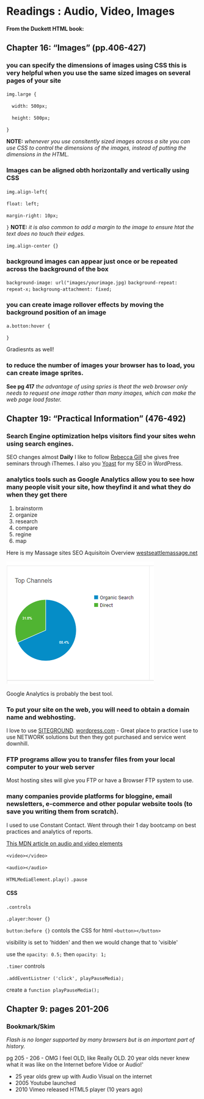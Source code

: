 # Readings : Audio, Video, Images


#### From the Duckett HTML book:

## Chapter 16: “Images” (pp.406-427)

### you can specify the dimensions of images using CSS this is very helpful when you use the same sized images on several pages of your site
`img.large {`

`  width: 500px;`

`  height: 500px;`

`}`

**NOTE:** *whenever you use consitently sized images across a site you can use CSS to control the dimensions of the images, instead of putting the dimensions in the HTML.*

### Images can be aligned obth horizontally and vertically using CSS
`img.align-left{`

`float: left;`

`margin-right: 10px;`

`}`
**NOTE:** *it is also common to add a margin to the image to ensure htat the text does no touch their edges.*

`img.align-center {}`


### background images can appear just once or be repeated across the background of the box

`background-image: url("images/yourimage.jpg)`
`background-repeat: repeat-x;`
`backgroung-attachment: fixed;`

### you can create image rollover effects by moving the background position of an image
`a.botton:hover {`

`}`

Gradiesnts as well!




### to reduce the number of images your browser has to load, you can create image sprites.

**See pg 417**
*the advantage of using spries is theat the web browser only needs to request one image rather than many images, which can make the web page load faster.*



## Chapter 19: “Practical Information” (476-492)

### Search Engine optimization helps visitors find your sites wehn using search engines.
SEO changes almost **Daily**
I like to follow [Rebecca Gill](https://twitter.com/rebeccagill) she gives free seminars through iThemes.
I also you [Yoast](https://yoast.com/) for my SEO in WordPress.

### analytics tools such as Google Analytics allow you to see how many people visit your site, how theyfind it and what they do when they get there
1. brainstorm
1. organize
1. research
1. compare
1. regine
1. map

Here is my Massage sites SEO Aquisitoin Overview [westseattlemassage.net](westseattlemassage.net)

<img src='images/ga-sea.png'>


Google Analytics is probably the best tool.



### To put your site on the web, you will need to obtain a domain name and webhosting.
I love to use [SITEGROUND](https://www.siteground.com/).
[wordpress.com](https://www.wordpress.com) - Great place to practice 
I use to use NETWORK solutions but then they got purchased and service went downhill.


### FTP programs allow you to transfer files from your local computer to your web server

Most hosting sites will give you FTP or have a Browser FTP system to use.


### many companies provide platforms for bloggine, email newsletters, e-commerce and other popular website tools (to save you writing them from scratch).
I used to use Constant Contact. Went through their 1 day bootcamp on best practices and analytics of reports.




[This MDN article on audio and video elements](https://developer.mozilla.org/en-US/docs/Learn/JavaScript/Client-side_web_APIs/Video_and_audio_APIs)

`<video></video>`

`<audio></audio>`

`HTMLMediaElement.play()`
`.pause`  


#### CSS
`.controls`

`.player:hover {}`

`button:before {}` contols the CSS for html `<button></button>`

visibility is set to 'hidden' and then we would change that to 'visible'

use the `opacity: 0.5;`  then `opacity: 1;`

`.timer` controls

`.addEventListner ('click', playPauseMedia);`

create a `function playPauseMedia();`









## Chapter 9: pages 201-206
### Bookmark/Skim
*Flash is no longer supported by many browsers but is an important part of history.*

pg 205 - 206 - OMG I feel OLD, like Really OLD.  20 year olds never knew what it was like on the Internet before Vidoe or Audio!'

- 25 year olds grew up with Audio Visual on the internet
- 2005 Youtube launched
- 2010 Vimeo released HTML5 player (10 years ago)

